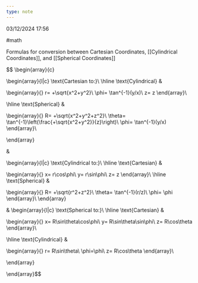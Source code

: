 ```yaml
---
type: note
---
```

03/12/2024 17:56

  #math 

Formulas for conversion between Cartesian Coordinates, [[Cylindrical Coordinates]], and [[Spherical Coordinates]]

$$
\begin{array}{c}

 \begin{array}{l|c}
  \text{Cartesian to:}\\
  \hline
  \text{Cylindrical} & 
  
   \begin{array}{}
    r= +\sqrt{x^2+y^2}\\
    \phi= \tan^{-1}(y/x)\\
    z= z
   \end{array}\\
   
  \hline
  \text{Spherical} & 
  
   \begin{array}{}
    R= +\sqrt{x^2+y^2+z^2}\\
    \theta= \tan^{-1}\left(\frac{+\sqrt{x^2+y^2}}{z}\right)\\
    \phi= \tan^{-1}(y/x)
   \end{array}\\
   
 \end{array}
 
&

 \begin{array}{l|c}
  \text{Cylindrical to:}\\
  \hline
  \text{Cartesian} &
  
   \begin{array}{}
    x= r\cos\phi\\
    y= r\sin\phi\\
    z= z
   \end{array}\\
  \hline
  \text{Spherical} &
  
   \begin{array}{}
    R= +\sqrt{r^2+z^2}\\
    \theta= \tan^{-1}(r/z)\\
    \phi= \phi
   \end{array}\\
  \end{array}
  
&
 \begin{array}{l|c}
  \text{Spherical to:}\\
  \hline
  \text{Cartesian} &
  
   \begin{array}{}
    x= R\sin\theta\cos\phi\\
    y= R\sin\theta\sin\phi\\
    z= R\cos\theta
   \end{array}\\
   
  \hline
  \text{Cylindrical} &
  
   \begin{array}{}
    r= R\sin\theta\\
    \phi=\phi\\
    z= R\cos\theta
   \end{array}\\
   
 \end{array}

\end{array}$$
